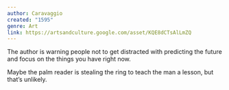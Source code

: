 ```yaml
---
author: Caravaggio
created: "1595"
genre: Art
link: https://artsandculture.google.com/asset/KQE8dCTsAlLmZQ
---
```


The author is warning people not to get distracted with predicting the future and focus on the things you have right now.

Maybe the palm reader is stealing the ring to teach the man a lesson, but that’s unlikely.
